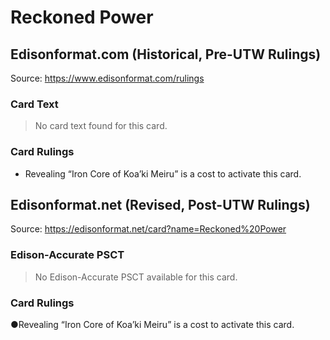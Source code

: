 # Reckoned Power

## Edisonformat.com (Historical, Pre-UTW Rulings)

Source: https://www.edisonformat.com/rulings

### Card Text

> No card text found for this card.

### Card Rulings

*   Revealing “Iron Core of Koa’ki Meiru” is a cost to activate this card.

## Edisonformat.net (Revised, Post-UTW Rulings)

Source: https://edisonformat.net/card?name=Reckoned%20Power

### Edison-Accurate PSCT

> No Edison-Accurate PSCT available for this card.

### Card Rulings

●Revealing “Iron Core of Koa’ki Meiru” is a cost to activate this card.
            